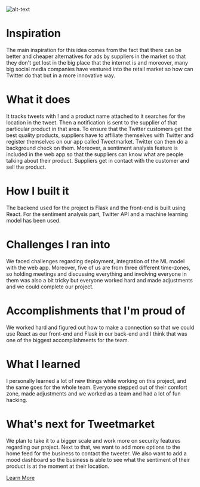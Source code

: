 ![alt-text](./1.jepg)

# Inspiration
The main inspiration for this idea comes from the fact that there can be better and cheaper alternatives for ads by suppliers in the market so that they don't get lost in the big place that the internet is and moreover, many big social media companies have ventured into the retail market so how can Twitter do that but in a more innovative way.

# What it does
It tracks tweets with ! and a product name attached to it searches for the location in the tweet. Then a notification is sent to the supplier of that particular product in that area. To ensure that the Twitter customers get the best quality products, suppliers have to affiliate themselves with Twitter and register themselves on our app called Tweetmarket. Twitter can then do a background check on them. Moreover, a sentiment analysis feature is included in the web app so that the suppliers can know what are people talking about their product. Suppliers get in contact with the customer and sell the product.

# How I built it
The backend used for the project is Flask and the front-end is built using React. For the sentiment analysis part, Twitter API and a machine learning model has been used.

# Challenges I ran into
We faced challenges regarding deployment, integration of the ML model with the web app. Moreover, five of us are from three different time-zones, so holding meetings and discussing everything and involving everyone in them was also a bit tricky but everyone worked hard and made adjustments and we could complete our project.

# Accomplishments that I'm proud of
We worked hard and figured out how to make a connection so that we could use React as our front-end and Flask in our back-end and I think that was one of the biggest accomplishments for the team.

# What I learned
I personally learned a lot of new things while working on this project, and the same goes for the whole team. Everyone stepped out of their comfort zone, made adjustments and we worked as a team and had a lot of fun hacking.

# What's next for Tweetmarket
We plan to take it to a bigger scale and work more on security features regarding our project. Next to that, we want to add more options to the home feed for the business to contact the tweeter. We also want to add a mood dashboard so the business is able to see what the sentiment of their product is at the moment at their location.

[Learn More](https://devpost.com/software/tweetmarket-uzqfpj)
